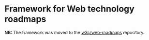 # Framework for Web technology roadmaps

**NB:** The framework was moved to the [w3c/web-roadmaps](https://github.com/w3c/web-roadmaps/) repository.
